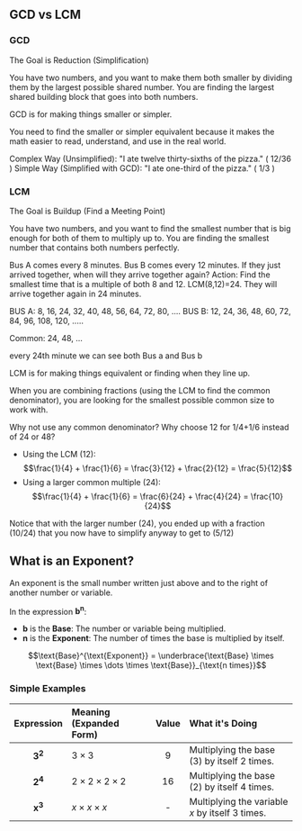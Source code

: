 ## GCD vs LCM

### GCD
The Goal is Reduction (Simplification)

You have two numbers, and you want to make them both smaller by dividing them by the largest possible shared number. You are finding the largest shared building block that goes into both numbers.

GCD is for making things smaller or simpler.

You need to find the smaller or simpler equivalent because it makes the math easier to read, understand, and use in the real world.

Complex Way (Unsimplified): "I ate twelve thirty-sixths of the pizza." ( 12/36 )
Simple Way (Simplified with GCD): "I ate one-third of the pizza." ( 1/3 )



### LCM
The Goal is Buildup (Find a Meeting Point)

You have two numbers, and you want to find the smallest number that is big enough for both of them to multiply up to. You are finding the smallest number that contains both numbers perfectly.

Bus A comes every 8 minutes. Bus B comes every 12 minutes. If they just arrived together, when will they arrive together again? Action: Find the smallest time that is a multiple of both 8 and 12.
LCM(8,12)=24. They will arrive together again in 24 minutes.

BUS A: 8, 16, 24, 32, 40, 48, 56, 64, 72, 80, ....
BUS B: 12, 24, 36, 48, 60, 72, 84, 96, 108, 120, .....

Common: 24, 48, ...

every 24th minute we can see both Bus a and Bus b

LCM is for making things equivalent or finding when they line up.

When you are combining fractions (using the LCM to find the common denominator), you are looking for the smallest possible common size to work with.

Why not use any common denominator? Why choose 12 for 1/4+1/6 instead of 24 or 48?

* Using the LCM (12):
$$\frac{1}{4} + \frac{1}{6} = \frac{3}{12} + \frac{2}{12} = \frac{5}{12}$$
* Using a larger common multiple (24):
$$\frac{1}{4} + \frac{1}{6} = \frac{6}{24} + \frac{4}{24} = \frac{10}{24}$$

Notice that with the larger number (24), you ended up with a fraction (10/24)  that you now have to simplify anyway to get to (5/12)


## What is an Exponent?

An exponent is the small number written just above and to the right of another number or variable.

In the expression $\mathbf{b^n}$:

* **b** is the **Base**: The number or variable being multiplied.
* **n** is the **Exponent**: The number of times the base is multiplied by itself.

$$\text{Base}^{\text{Exponent}} = \underbrace{\text{Base} \times \text{Base} \times \dots \times \text{Base}}_{\text{n times}}$$

### Simple Examples

| Expression | Meaning (Expanded Form) | Value | What it's Doing |
| :---: | :--- | :---: | :--- |
| $\mathbf{3^2}$ | $3 \times 3$ | 9 | Multiplying the base (3) by itself 2 times. |
| $\mathbf{2^4}$ | $2 \times 2 \times 2 \times 2$ | 16 | Multiplying the base (2) by itself 4 times. |
| $\mathbf{x^3}$ | $x \times x \times x$ | - | Multiplying the variable $x$ by itself 3 times. |